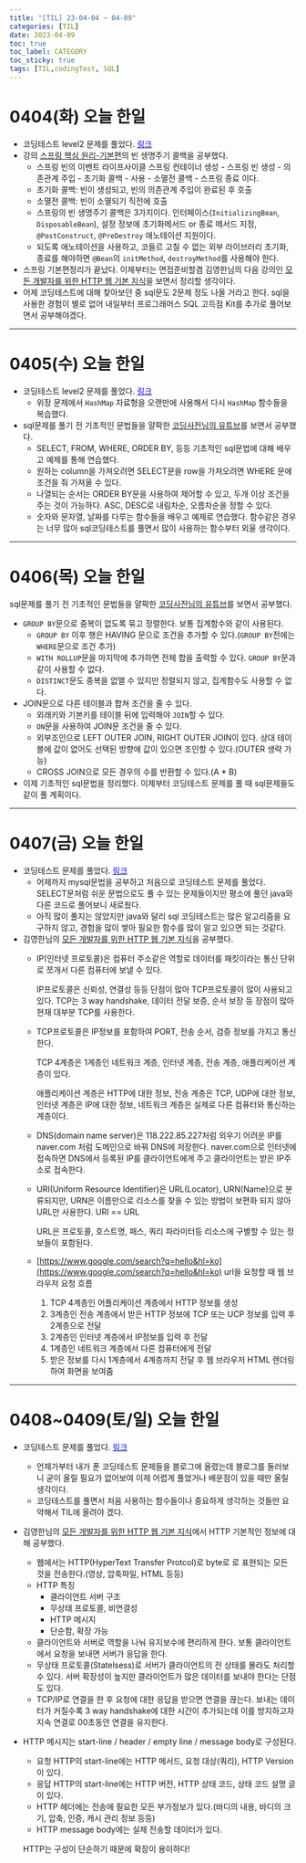 ```yaml
---
title: "[TIL] 23-04-04 ~ 04-09"
categories: [TIL]
date: 2023-04-09
toc: true
toc_label: CATEGORY
toc_sticky: true
tags: [TIL,codingTest, SQL]
---
```



# 0404(화) 오늘 한일

- 코딩테스트 level2 문제를 풀었다. [<span style="color:blue">링크</span>](https://hstla.github.io/codingtest/0404매일풀기/)
- 강의 [스프링 핵심 원리-기본편](https://www.inflearn.com/course/%EC%8A%A4%ED%94%84%EB%A7%81-%ED%95%B5%EC%8B%AC-%EC%9B%90%EB%A6%AC-%EA%B8%B0%EB%B3%B8%ED%8E%B8/dashboard)의 빈 생명주기 콜백을 공부했다.
    - 스프링 빈의 이벤트 라이프사이클
    스프링 컨테이너 생성 - 스프링 빈 생성 - 의존관계 주입 - 초기화 콜백 - 사용 - 소멸전 콜백 - 스프링 종료 이다.
    - 초기화 콜백: 빈이 생성되고, 빈의 의존관계 주입이 완료된 후 호출
    - 소멸전 콜백: 빈이 소멸되기 직전에 호출
    - 스프링의 빈 생명주기 콜백은 3가지이다. 인터페이스(`InitializingBean`, `DisposableBean`), 설정 정보에 초기화메서드 or 종료 메서드 지정, `@PostConstruct`, `@PreDestroy` 애노테이션 지원이다.
    - 되도록 애노테이션을 사용하고, 코들르 고칠 수 없는 외부 라이브러리 초기화, 종료를 해야하면 `@Bean`의 `initMethod`, `destroyMethod`를 사용해야 한다.
- 스프링 기본편정리가 끝났다. 이제부터는 면접준비할겸 김영한님의 다음 강의인 [모든 개발자를 위한 HTTP 웹 기본 지식](https://www.inflearn.com/course/http-%EC%9B%B9-%EB%84%A4%ED%8A%B8%EC%9B%8C%ED%81%AC/dashboard)을 보면서 정리할 생각이다.
- 어제 코딩테스트에 대해 찾아보던 중 sql문도 2문제 정도 나올 거라고 한다. 
sql을 사용한 경험이 별로 없어 내일부터 프로그래머스 SQL 고득점 Kit를 추가로 풀어보면서 공부해야겠다.

---

# 0405(수) 오늘 한일

- 코딩테스트 level2 문제를 풀었다. [<span style="color:blue">링크</span>](https://hstla.github.io/codingtest/0405매일풀기/)
    - 위장 문제에서 `HashMap` 자료형을 오랜만에 사용해서 다시 `HashMap` 함수들을 복습했다.
- sql문제를 풀기 전 기초적인 문법들을 얄팍한 [코딩사전님의 유튜브](https://www.youtube.com/watch?v=dgpBXNa9vJc)를 보면서 공부했다.
    - SELECT, FROM, WHERE, ORDER BY, 등등 기초적인 sql문법에 대해 배우고 예제를 통해 연습했다.
    - 원하는 column을 가져오려면 SELECT문을 row을 가져오려면 WHERE 문에 조건을 줘 가져올 수 있다.
    - 나열되는 순서는 ORDER BY문을 사용하여 제어할 수 있고, 두개 이상 조건을 주는 것이 가능하다. ASC, DESC로 내림차순, 오름차순을 정할 수 있다.
    - 숫자와 문자열, 날짜를 다루는 함수들을 배우고 예제로 연습했다. 함수같은 경우는 너무 많아 sql코딩테스트를 풀면서 많이 사용하는 함수부터 외울 생각이다.

---

# 0406(목) 오늘 한일

sql문제를 풀기 전 기초적인 문법들을 얄팍한 [코딩사전님의 유튜브](https://www.youtube.com/watch?v=dgpBXNa9vJc)를 보면서 공부했다.

- `GROUP BY`문으로 중복이 없도록 묶고 정렬한다. 보통 집계함수와 같이 사용된다.
    - `GROUP BY` 이후 행은 HAVING 문으로 조건을 추가할 수 있다.(`GROUP BY`전에는 `WHERE`문으로 조건 추가)
    - `WITH ROLLUP`문을 마지막에 추가하면 전체 합을 출력할 수 있다. `GROUP BY`문과 같이 사용할 수 없다.
    - `DISTINCT`문도 중복을 없앨 수 있지만 정렬되지 않고, 집계함수도 사용할 수 없다.
- JOIN문으로 다른 테이블과 합쳐 조건을 줄 수 있다.
    - 외래키와 기본키를 테이블 뒤에 입력해야 `JOIN`할 수 있다.
    - `ON`문을 사용하여 JOIN문 조건을 줄 수 있다.
    - 외부조인으로 LEFT OUTER JOIN, RIGHT OUTER JOIN이 있다. 상대 테이블에 값이 없어도 선택된 방향에 값이 있으면 조인할 수 있다.(OUTER 생략 가능)
    - CROSS JOIN으로 모든 경우의 수를 반환할 수 있다.(A * B)
- 이제 기초적인 sql문법을 정리했다. 이제부터 코딩테스트 문제를 풀 때 sql문제들도 같이 풀 계획이다.

---

# 0407(금) 오늘 한일

- 코딩테스트 문제를 풀었다. [<span style="color:blue">링크</span>](https://hstla.github.io/codingtest/0407매일풀기/)
    - 어제까지 mysql문법을 공부하고 처음으로 코딩테스트 문제를 풀었다. SELECT문처럼 쉬운 문법으로도 풀 수 있는 문제들이지만 평소에 풀던 java와 다른 코드로 풀어보니 새로웠다.
    - 아직 많이 풀지는 않았지만 java와 달리 sql 코딩테스트는 많은 알고리즘을 요구하지 않고, 경험을 많이 쌓아 필요한 함수를 많이 알고 있으면 되는 것같다.
- 김영한님의 [모든 개발자를 위한 HTTP 웹 기본 지식](https://www.inflearn.com/course/http-%EC%9B%B9-%EB%84%A4%ED%8A%B8%EC%9B%8C%ED%81%AC/dashboard)을 공부했다.
    - IP(인터넷 프로토콜)은 컴퓨터 주소같은 역할로 데이터를 패킷이라는 통신 단위로 쪼개서 다른 컴퓨터에 보낼 수 있다.
        
        IP프로토콜은 신뢰성, 연결성 등등 단점이 많아 TCP프로토콜이 많이 사용되고 있다. TCP는 3 way handshake, 데이터 전달 보증, 순서 보장 등 장점이 많아 현재 대부분 TCP를 사용한다.
        
    - TCP프로토콜은 IP정보를 포함하여 PORT, 전송 순서, 검증 정보를 가지고 통신한다.
        
        TCP 4계층은 1계층인 네트워크 계층, 인터넷 계층, 전송 계층, 애플리케이션 계층이 있다.
        
        애플리케이션 계층은 HTTP에 대한 정보, 전송 계층은 TCP, UDP에 대한 정보, 인터넷 계층은 IP에 대한 정보, 네트워크 계층은 실제로 다른 컴퓨터와 통신하는 계층이다.
        
    - DNS(domain name server)은 118.222.85.227처럼 외우기 어려운 IP를 naver.com 처럼 도메인으로 바꿔 DNS에 저장한다. 
    naver.com으로 인터넷에 접속하면 DNS에서 등록된 IP를 클라이언트에게 주고 클라이언트는 받은 IP주소로 접속한다.
    - URI(Uniform Resource Identifier)은 URL(Locator), URN(Name)으로 분류되지만, URN은 이름만으로 리소스를 찾을 수 있는 방법이 보편화 되지 않아 URL만 사용한다. URI == URL
        
        URL은 프로토콜, 호스트명, 패스, 쿼리 파라미터등 리소스에 구별할 수 있는 정보들이 포함된다.
        
    - [https://www.google.com/search?q=hello&hl=ko](https://www.google.com/search?q=hello&hl=ko) url을 요청할 때 웹 브라우저 요청 흐름
        1.  TCP 4계층인 어플리케이션 계층에서 HTTP 정보를 생성
        2. 3계층인 전송 계층에서 받은 HTTP 정보에 TCP 또는 UCP 정보를 입력 후 2계층으로 전달
        3. 2계층인 인터넷 계층에서 IP정보를 입력 후 전달
        4. 1계층인 네트워크 계층에서 다른 컴퓨터에게 전달
        5. 받은 정보를 다시 1계층에서 4계층까지 전달 후 웹 브라우저 HTML 렌더링하여 화면을 보여줌

---

# 0408~0409(토/일) 오늘 한일

- 코딩테스트 문제를 풀었다. [<span style="color:blue">링크</span>](https://hstla.github.io/codingtest/0409%EB%A7%A4%EC%9D%BC%ED%92%80%EA%B8%B0/)
    - 언제가부터 내가 푼 코딩테스트 문제들을 블로그에 올렸는데 블로그를 둘러보니 굳이 올릴 필요가 없어보여 이제 어렵게 풀었거나 배운점이 있을 때만 올릴 생각이다.
    - 코딩테스트를 풀면서 처음 사용하는 함수들이나 중요하게 생각하는 것들만 요약해서 TIL에 올려야 겠다.
- 김영한님의 [모든 개발자를 위한 HTTP 웹 기본 지식](https://www.inflearn.com/course/http-%EC%9B%B9-%EB%84%A4%ED%8A%B8%EC%9B%8C%ED%81%AC/dashboard)에서 HTTP 기본적인 정보에 대해 공부했다.
    - 웹에서는 HTTP(HyperText Transfer Protcol)로 byte로 로 표현되는 모든 것을 전송한다.(영상, 압축파일, HTML 등등)
    - HTTP 특징
        - 클라이언트 서버 구조
        - 무상태 프로토콜, 비연결성
        - HTTP 메시지
        - 단순함, 확장 가능
    - 클라이언트와 서버로 역할을 나눠 유지보수에 편리하게 한다. 보통 클라이언트에서 요청을 보내면 서버가 응답을 한다.
    - 무상태 프로토콜(Statelsess)로 서버가 클라이언트의 전 상태를 몰라도 처리할 수 있다. 서버 확장성이 높지만 클라이언트가 많은 데이터를 보내야 한다는 단점도 있다.
    - TCP/IP로 연결을 한 후 요청에 대한 응답을 받으면 연결을 끊는다. 보내는 데이터가 커질수록 3 way handshake에 대한 시간이 추가되는데 이를 방지하고자 지속 연결로 00초동안 연결을 유지한다.
- HTTP 메시지는 start-line / header / empty line / message body로 구성된다.
    - 요청 HTTP의 start-line에는 HTTP 메서드, 요청 대상(쿼리), HTTP Version이 있다.
    - 응답 HTTP의 start-line에는 HTTP 버전, HTTP 상태 코드, 상태 코드 설명 글이 있다.
    - HTTP 헤더에는 전송에 필요한 모든 부가정보가 있다.(바디의 내용, 바디의 크기, 압축, 인증, 캐시 관리 정보 등등)
    - HTTP message body에는 실제 전송할 데이터가 있다.
    
    HTTP는 구성이 단순하기 때문에 확장이 용이하다!